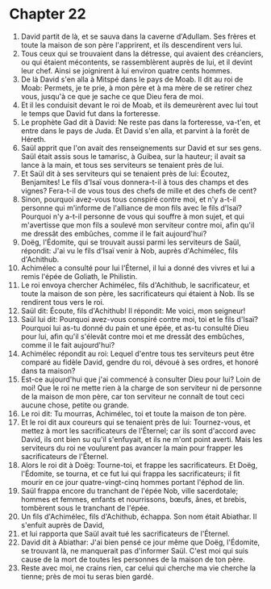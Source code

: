 # Chapter 22

1. David partit de là, et se sauva dans la caverne d'Adullam. Ses frères et toute la maison de son père l'apprirent, et ils descendirent vers lui.
2. Tous ceux qui se trouvaient dans la détresse, qui avaient des créanciers, ou qui étaient mécontents, se rassemblèrent auprès de lui, et il devint leur chef. Ainsi se joignirent à lui environ quatre cents hommes.
3. De là David s'en alla à Mitspé dans le pays de Moab. Il dit au roi de Moab: Permets, je te prie, à mon père et à ma mère de se retirer chez vous, jusqu'à ce que je sache ce que Dieu fera de moi.
4. Et il les conduisit devant le roi de Moab, et ils demeurèrent avec lui tout le temps que David fut dans la forteresse.
5. Le prophète Gad dit à David: Ne reste pas dans la forteresse, va-t'en, et entre dans le pays de Juda. Et David s'en alla, et parvint à la forêt de Héreth.
6. Saül apprit que l'on avait des renseignements sur David et sur ses gens. Saül était assis sous le tamarisc, à Guibea, sur la hauteur; il avait sa lance à la main, et tous ses serviteurs se tenaient près de lui.
7. Et Saül dit à ses serviteurs qui se tenaient près de lui: Écoutez, Benjamites! Le fils d'Isaï vous donnera-t-il à tous des champs et des vignes? Fera-t-il de vous tous des chefs de mille et des chefs de cent?
8. Sinon, pourquoi avez-vous tous conspiré contre moi, et n'y a-t-il personne qui m'informe de l'alliance de mon fils avec le fils d'Isaï? Pourquoi n'y a-t-il personne de vous qui souffre à mon sujet, et qui m'avertisse que mon fils a soulevé mon serviteur contre moi, afin qu'il me dressât des embûches, comme il le fait aujourd'hui?
9. Doëg, l'Édomite, qui se trouvait aussi parmi les serviteurs de Saül, répondit: J'ai vu le fils d'Isaï venir à Nob, auprès d'Achimélec, fils d'Achithub.
10. Achimélec a consulté pour lui l'Éternel, il lui a donné des vivres et lui a remis l'épée de Goliath, le Philistin.
11. Le roi envoya chercher Achimélec, fils d'Achithub, le sacrificateur, et toute la maison de son père, les sacrificateurs qui étaient à Nob. Ils se rendirent tous vers le roi.
12. Saül dit: Écoute, fils d'Achithub! Il répondit: Me voici, mon seigneur!
13. Saül lui dit: Pourquoi avez-vous conspiré contre moi, toi et le fils d'Isaï? Pourquoi lui as-tu donné du pain et une épée, et as-tu consulté Dieu pour lui, afin qu'il s'élevât contre moi et me dressât des embûches, comme il le fait aujourd'hui?
14. Achimélec répondit au roi: Lequel d'entre tous tes serviteurs peut être comparé au fidèle David, gendre du roi, dévoué à ses ordres, et honoré dans ta maison?
15. Est-ce aujourd'hui que j'ai commencé à consulter Dieu pour lui? Loin de moi! Que le roi ne mette rien à la charge de son serviteur ni de personne de la maison de mon père, car ton serviteur ne connaît de tout ceci aucune chose, petite ou grande.
16. Le roi dit: Tu mourras, Achimélec, toi et toute la maison de ton père.
17. Et le roi dit aux coureurs qui se tenaient près de lui: Tournez-vous, et mettez à mort les sacrificateurs de l'Éternel; car ils sont d'accord avec David, ils ont bien su qu'il s'enfuyait, et ils ne m'ont point averti. Mais les serviteurs du roi ne voulurent pas avancer la main pour frapper les sacrificateurs de l'Éternel.
18. Alors le roi dit à Doëg: Tourne-toi, et frappe les sacrificateurs. Et Doëg, l'Édomite, se tourna, et ce fut lui qui frappa les sacrificateurs; il fit mourir en ce jour quatre-vingt-cinq hommes portant l'éphod de lin.
19. Saül frappa encore du tranchant de l'épée Nob, ville sacerdotale; hommes et femmes, enfants et nourrissons, bœufs, ânes, et brebis, tombèrent sous le tranchant de l'épée.
20. Un fils d'Achimélec, fils d'Achithub, échappa. Son nom était Abiathar. Il s'enfuit auprès de David,
21. et lui rapporta que Saül avait tué les sacrificateurs de l'Éternel.
22. David dit à Abiathar: J'ai bien pensé ce jour même que Doëg, l'Édomite, se trouvant là, ne manquerait pas d'informer Saül. C'est moi qui suis cause de la mort de toutes les personnes de la maison de ton père.
23. Reste avec moi, ne crains rien, car celui qui cherche ma vie cherche la tienne; près de moi tu seras bien gardé.

